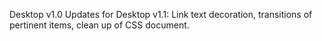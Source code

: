 Desktop v1.0
Updates for Desktop v1.1: Link text decoration, transitions of pertinent items, clean up of CSS document.
